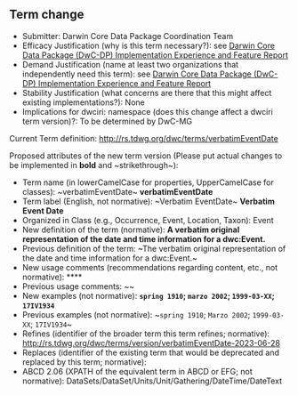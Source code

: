## Term change

* Submitter: Darwin Core Data Package Coordination Team
* Efficacy Justification (why is this term necessary?): see [Darwin Core Data Package (DwC-DP) Implementation Experience and Feature Report](https://gbif.github.io/dwc-dp/docs/dwc_dp_implementation_feature_reports.pdf)
* Demand Justification (name at least two organizations that independently need this term): see [Darwin Core Data Package (DwC-DP) Implementation Experience and Feature Report](https://gbif.github.io/dwc-dp/docs/dwc_dp_implementation_feature_reports.pdf)
* Stability Justification (what concerns are there that this might affect existing implementations?): None
* Implications for dwciri: namespace (does this change affect a dwciri term version)?: To be determined by DwC-MG

Current Term definition: http://rs.tdwg.org/dwc/terms/verbatimEventDate

Proposed attributes of the new term version (Please put actual changes to be implemented in **bold** and ~strikethrough~):

* Term name (in lowerCamelCase for properties, UpperCamelCase for classes): ~verbatimEventDate~ **verbatimEventDate**
* Term label (English, not normative): ~Verbatim EventDate~ **Verbatim Event Date**
* Organized in Class (e.g., Occurrence, Event, Location, Taxon): Event
* New definition of the term (normative): **A verbatim original representation of the date and time information for a dwc:Event.**
* Previous definition of the term: ~The verbatim original representation of the date and time information for a dwc:Event.~
* New usage comments (recommendations regarding content, etc., not normative): **** 
* Previous usage comments: ~~
* New examples (not normative): **`spring 1910`; `marzo 2002`; `1999-03-XX`; `17IV1934`**
* Previous examples (not normative): ~`spring 1910`; `Marzo 2002`; `1999-03-XX`; `17IV1934`~
* Refines (identifier of the broader term this term refines; normative): http://rs.tdwg.org/dwc/terms/version/verbatimEventDate-2023-06-28
* Replaces (identifier of the existing term that would be deprecated and replaced by this term; normative): 
* ABCD 2.06 (XPATH of the equivalent term in ABCD or EFG; not normative): DataSets/DataSet/Units/Unit/Gathering/DateTime/DateText
